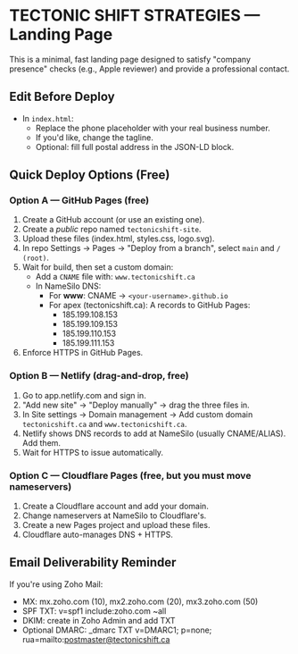# TECTONIC SHIFT STRATEGIES — Landing Page

This is a minimal, fast landing page designed to satisfy "company presence" checks (e.g., Apple reviewer) and provide a professional contact.

## Edit Before Deploy
- In `index.html`:
  - Replace the phone placeholder with your real business number.
  - If you'd like, change the tagline.
  - Optional: fill full postal address in the JSON-LD block.

## Quick Deploy Options (Free)

### Option A — GitHub Pages (free)
1. Create a GitHub account (or use an existing one).
2. Create a *public* repo named `tectonicshift-site`.
3. Upload these files (index.html, styles.css, logo.svg).
4. In repo Settings → Pages → "Deploy from a branch", select `main` and `/ (root)`.
5. Wait for build, then set a custom domain:
   - Add a `CNAME` file with: `www.tectonicshift.ca`
   - In NameSilo DNS:
     - For **www**: CNAME → `<your-username>.github.io`
     - For apex (tectonicshift.ca): A records to GitHub Pages:
       - 185.199.108.153
       - 185.199.109.153
       - 185.199.110.153
       - 185.199.111.153
6. Enforce HTTPS in GitHub Pages.

### Option B — Netlify (drag-and-drop, free)
1. Go to app.netlify.com and sign in.
2. "Add new site" → "Deploy manually" → drag the three files in.
3. In Site settings → Domain management → Add custom domain `tectonicshift.ca` and `www.tectonicshift.ca`.
4. Netlify shows DNS records to add at NameSilo (usually CNAME/ALIAS). Add them.
5. Wait for HTTPS to issue automatically.

### Option C — Cloudflare Pages (free, but you must move nameservers)
1. Create a Cloudflare account and add your domain.
2. Change nameservers at NameSilo to Cloudflare's.
3. Create a new Pages project and upload these files.
4. Cloudflare auto-manages DNS + HTTPS.

## Email Deliverability Reminder
If you're using Zoho Mail:
- MX: mx.zoho.com (10), mx2.zoho.com (20), mx3.zoho.com (50)
- SPF TXT: v=spf1 include:zoho.com ~all
- DKIM: create in Zoho Admin and add TXT
- Optional DMARC: _dmarc TXT v=DMARC1; p=none; rua=mailto:postmaster@tectonicshift.ca